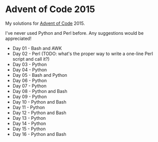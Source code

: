# Advent of Code 2015

My solutions for [Advent of Code](http://adventofcode.com) 2015.

I've never used Python and Perl before. Any suggestions would be appreciated!
 
* Day 01 - Bash and AWK
* Day 02 - Perl (TODO: what's the proper way to write a one-line Perl script and call it?)
* Day 03 - Python
* Day 04 - Python
* Day 05 - Bash and Python
* Day 06 - Python
* Day 07 - Python
* Day 08 - Python and Bash
* Day 09 - Python
* Day 10 - Python and Bash
* Day 11 - Python
* Day 12 - Python and Bash
* Day 13 - Python
* Day 14 - Python
* Day 15 - Python
* Day 16 - Python and Bash